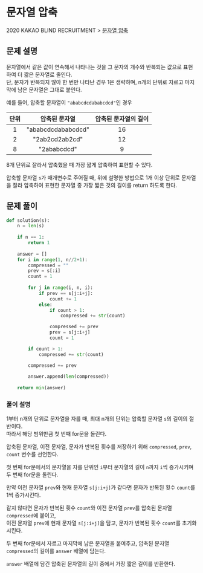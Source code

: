 # 문자열 압축

2020 KAKAO BLIND RECRUITMENT > [문자열 압축](https://programmers.co.kr/learn/courses/30/lessons/60057)

## 문제 설명

문자열에서 같은 값이 연속해서 나타나는 것을 그 문자의 개수와 반복되는 값으로 표현하여 더 짧은 문자열로 줄인다.  
단, 문자가 반복되지 않아 한 번만 나타난 경우 1은 생략하며, n개의 단위로 자르고 마지막에 남은 문자열은 그대로 붙인다.

예를 들어, 압축할 문자열이 `"ababcdcdababcdcd"`인 경우

|단위|압축된 문자열|압축된 문자열의 길이|
|:------:|:---:|:---:|
|1|"ababcdcdababcdcd"|16|
|2|"2ab2cd2ab2cd"|12|
|8|"2ababcdcd"|9|

8개 단위로 잘라서 압축했을 때 가장 짧게 압축하여 표현할 수 있다.

압축할 문자열 `s`가 매개변수로 주어질 때, 위에 설명한 방법으로 1개 이상 단위로 문자열을 잘라 압축하여 표현한 문자열 중 가장 짧은 것의 길이를 return 하도록 한다.

## 문제 풀이

```python
def solution(s):
    n = len(s)
    
    if n == 1:
        return 1
    
    answer = []
    for i in range(1, n//2+1):
        compressed = ""
        prev = s[:i]
        count = 1
        
        for j in range(i, n, i):
            if prev == s[j:i+j]:
                count += 1
            else:
                if count > 1:
                    compressed += str(count)

                compressed += prev
                prev = s[j:i+j]
                count = 1

        if count > 1:
            compressed += str(count)

        compressed += prev
        
        answer.append(len(compressed))
    
    return min(answer)
```

### 풀이 설명

1부터 n개의 단위로 문자열을 자를 때, 최대 n개의 단위는 압축할 문자열 `s`의 길이의 절반이다.  
따라서 해당 범위만큼 첫 번째 for문을 돌린다.

압축된 문자열, 이전 문자열, 문자가 반복된 횟수를 저장하기 위해 `compressed`, `prev`, `count` 변수를 선언한다.

첫 번째 for문에서의 문자열을 자를 단위인 `i`부터 문자열의 길이 `n`까지 `i`씩 증가시키며 두 번째 for문을 돌린다.  

만약 이전 문자열 `prev`와 현재 문자열 `s[j:i+j]`가 같다면 문자가 반복된 횟수 `count`를 1씩 증가시킨다.

같지 않다면 문자가 반복된 횟수 `count`와 이전 문자열 `prev`를 압축된 문자열 `compressed`에 붙이고,  
이전 문자열 `prev`에 현재 문자열 `s[j:i+j]`을 담고, 문자가 반복된 횟수 `count`를 초기화 시킨다.

두 번째 for문에서 자르고 마지막에 남은 문자열을 붙여주고, 압축된 문자열 `compressed`의 길이를 `answer` 배열에 담는다.

`answer` 배열에 담긴 압축된 문자열의 길이 중에서 가장 짧은 길이를 반환한다.
